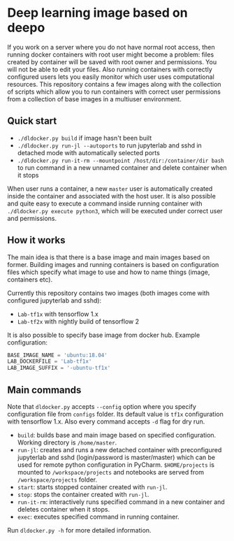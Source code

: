 # Deep learning image based on deepo

If you work on a server where you do not have normal root access, then running docker containers with root user might become a problem: files created by container will be saved with root owner and permissions. You will not be able to edit your files. Also running containers with correctly configured users lets you easily monitor which user uses computational resources. This repository contains a few images along with the collection of scripts which allow you to run containers with correct user permissions from a collection of base images in a multiuser environment.

## Quick start

- `./dldocker.py build` if image hasn't been built
- `./dldocker.py run-jl --autoports` to run jupyterlab and sshd in detached mode with automatically selected ports
- `./dldocker.py run-it-rm --mountpoint /host/dir:/container/dir bash` to run command in a new unnamed container and delete container when it stops

When user runs a container, a new `master` user is automatically created inside the container and associated with the host user. It is also possible and quite easy to execute a command inside running container with `./dldocker.py execute python3`, which will be executed under correct user and permissions.

## How it works

The main idea is that there is a base image and main images based on former. Building images and running containers is based on configuration files which specify what image to use and how to name things (image, containers etc).

Currently this repository contains two images (both images come with configured jupyterlab and sshd):

- `Lab-tf1x` with tensorflow 1.x
- `Lab-tf2x` with nightly build of tensorflow 2

It is also possible to specify base image from docker hub. Example configuration:

```python
BASE_IMAGE_NAME = 'ubuntu:18.04'
LAB_DOCKERFILE = 'Lab-tf1x'
LAB_IMAGE_SUFFIX = '-ubuntu-tf1x'
```

## Main commands

Note that `dldocker.py` accepts `--config` option where you specify configuration file from `configs` folder. Its default value is `tf1x` configuration with tensorflow 1.x. Also every command accepts `-d` flag for dry run.

- `build`: builds base and main image based on specified configuration. Working directory is `/home/master`.
- `run-jl`: creates and runs a new detached container with preconfigured jupyterlab and sshd (login/password is master/master) which can be used for remote python configuration in PyCharm. `$HOME/projects` is mounted to `/workspace/projects` and notebooks are served from `/workspace/projects` folder.
- `start`: starts stopped container created with `run-jl`.
- `stop`: stops the container created with `run-jl`.
- `run-it-rm`: interactively runs specified command in a new container and deletes container when it stops.
- `exec`: executes specified command in running container.

Run `dldocker.py -h` for more detailed information.
